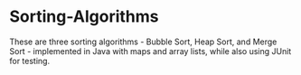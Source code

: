 # Sorting-Algorithms
These are three sorting algorithms - Bubble Sort, Heap Sort, and Merge Sort - implemented in Java with maps and array lists, while also using JUnit for testing.
